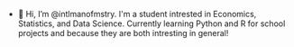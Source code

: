 - 👋 Hi, I’m @intlmanofmstry. I'm a student intrested in Economics, Statistics, and Data Science. Currently learning Python and R for school projects
and because they are both intresting in general!

<!---
intlmanofmstry/intlmanofmstry is a ✨ special ✨ repository because its `README.md` (this file) appears on your GitHub profile.
You can click the Preview link to take a look at your changes.
--->
